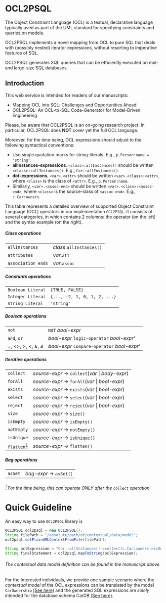 # OCL2PSQL

The Object Constraint Language (OCL) is a textual, declarative language typically used as part of the UML standard for specifying constraints and queries on models.

OCL2PSQL implements a novel mapping
from OCL to pure SQL that deals with
(possibly nested) iterator expressions,
without resorting to imperative features of SQL.

OCL2PSQL generates SQL queries that can be efficiently
executed on mid- and large-size SQL databases.

## Introduction

This web service is intended for readers of our manuscripts:

* Mapping OCL into SQL: Challenges and Opportunities Ahead
* OCL2PSQL: An OCL-to-SQL Code-Generator for Model-Driven Engineering

Please, be aware that OCL2PSQL is an on-going research project.
In particular, OCL2PSQL does **NOT** cover yet the full OCL language. 

Moreover, for the time being, OCL expressions should adjust to the following syntactical conventions:

* Use single quotation marks for string-literals. E.g., `p.Person:name = 'string'`.
* **allInstances-expressions**. `<class>.allInstances()` should be written `<class>::allInstances()`. E.g., `Car::allInstances()`.
* **dot-expressions**. `<var>.<attr>` should be written `<var>.<class>:<attr>`, where `<class>` is the class of `<attr>`. E.g., `p.Person:name`.
* Similarly, `<var>.<assoc-end>` should be written `<var>.<class>:<assoc-end>`, where `<class>` is the source-class of `<assoc-end>`. E.g., `c.Car:owners`.

This table represents a detailed overview of supported Object Constraint Language (OCL) operators in our implementation `OCL2PSQL`. It consists of several categories, in which contains 2 columns: the operator (on the left) and the syntax example (on the right).

##### Class operations
|||
|--------------------------|---|
|`allInstances`  |  *class*.`allInstances()` |
|`attributes`  |  *var*.`att` |
|`association ends`  |  *var*.`assoc` |

##### Constants operations
|||
|--------------------------|---|
|`Boolean Literal`  |  `{TRUE, FALSE}`|
|`Integer Literal`  |  `{..., -2, 1, 0, 1, 2, ...}`|
|`String Literal`  |  `'string'`|

##### Boolean operations
|||
|--------------------------|---|
|`not`  |  `NOT` *bool-expr* |
|`and`, `or`| *bool-expr* `logic-operator` *bool-expr'*|
| =, <>, >, <, &#8805;, &#8804;  |  *bool-expr* `compare-operator` *bool-expr'*|

##### Iterative operations
|||
|--------------------------|---|
|`collect`  |  *source-expr* -> `collect`(*var* &#124; *body-expr*) |
|`forAll`  |  *source-expr* -> `forAll`(*var* &#124; *bool-expr*) |
|`exists`  |  *source-expr* -> `exists`(*var* &#124; *bool-expr*) |
|`select`  |  *source-expr* -> `select`(*var* &#124; *bool-expr*) |
|`reject`  |  *source-expr* -> `reject`(*var* &#124; *bool-expr*) |
|`size`  |  *source-expr* -> `size()`|
|`isEmpty`  |  *source-expr* -> `isEmpty()`|
|`notEmpty`  |  *source-expr* -> `notEmpty()`|
|`isUnique`  |  *source-expr* -> `isUnique()`|
|`flatten`[<sup>1</sup>]  |  *source-expr* -> `flatten()`|

##### Bag operations
|||
|--------------------------|---|
|`asSet`  |  *bag-expr* -> `asSet()`|

###### [<sup>1</sup>] For the time being, this can operate *ONLY* after the `collect` operation
[<sup>1</sup>]:#-For

# Quick Guideline

An easy way to use `OCL2PSQL` library is 

```java
OCL2PSQL ocl2psql = new OCL2PSQL();
String filePath = "/absolute/path/of/contextual/data/model";
ocl2psql.setPlainUMLContextFromFile(filePath);

String oclExpression = "Car::allInstances()->collect(c.Car:owners->isUnique())";
String finalStatement = ocl2psql.mapToString(oclExpression);
```
###### The contextual data model definition can be found in the manuscript above.

For the interested individuals, we provide one sample scenario where the *contextual model* of the OCL expressions can be translated by the model `CarOwnership` [(See here)](http://researcher-paper.ap-southeast-1.elasticbeanstalk.com/model.html) and the generated SQL expressions are *solely* intended for the database schema CarDB [(See here)](http://researcher-paper.ap-southeast-1.elasticbeanstalk.com/schema.html). 
